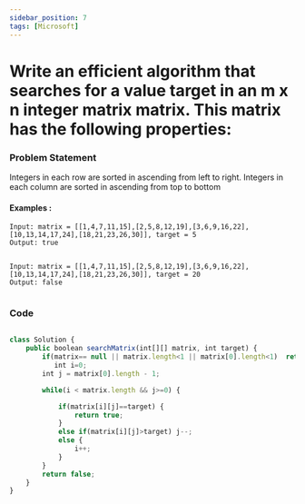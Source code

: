 ```yaml
---
sidebar_position: 7
tags: [Microsoft]
---
```


# Write an efficient algorithm that searches for a value target in an m x n integer matrix matrix. This matrix has the following properties:

### Problem Statement

Integers in each row are sorted in ascending from left to right.
Integers in each column are sorted in ascending from top to bottom

#### Examples :

```
Input: matrix = [[1,4,7,11,15],[2,5,8,12,19],[3,6,9,16,22],[10,13,14,17,24],[18,21,23,26,30]], target = 5
Output: true


Input: matrix = [[1,4,7,11,15],[2,5,8,12,19],[3,6,9,16,22],[10,13,14,17,24],[18,21,23,26,30]], target = 20
Output: false


```

### Code

```jsx title="Java Code"

class Solution {
    public boolean searchMatrix(int[][] matrix, int target) {
        if(matrix== null || matrix.length<1 || matrix[0].length<1)  return false;
           int i=0;
        int j = matrix[0].length - 1;

        while(i < matrix.length && j>=0) {

            if(matrix[i][j]==target) {
                return true;
            }
            else if(matrix[i][j]>target) j--;
            else {
                i++;
            }
        }
        return false;
    }
}
```
